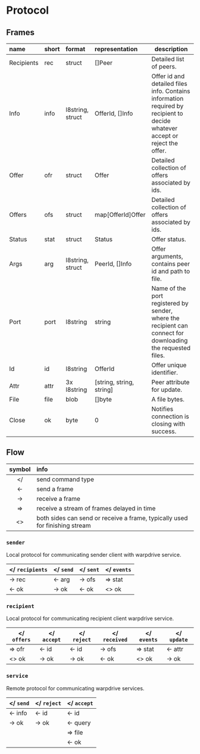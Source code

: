 # Protocol

## Frames

| name       | short | format           | representation           | description                                                                                                                 |
|:-----------|:------|:-----------------|:-------------------------|-----------------------------------------------------------------------------------------------------------------------------|
| Recipients | rec   | struct           | []Peer                   | Detailed list of peers.                                                                                                     |
| Info       | info  | l8string, struct | OfferId, []Info          | Offer id and detailed files info. Contains information required by recipient to decide whatever accept or reject the offer. |
| Offer      | ofr   | struct           | Offer                    | Detailed collection of offers associated by ids.                                                                            |
| Offers     | ofs   | struct           | map[OfferId]Offer        | Detailed collection of offers associated by ids.                                                                            |
| Status     | stat  | struct           | Status                   | Offer status.                                                                                                               |
| Args       | arg   | l8string, struct | PeerId, []Info           | Offer arguments, contains peer id and path to file.                                                                         |
| Port       | port  | l8string         | string                   | Name of the port registered by sender, where the recipient can connect for downloading the requested files.                 |
| Id         | id    | l8string         | OfferId                  | Offer unique identifier.                                                                                                    |
| Attr       | attr  | 3x l8string      | [string, string, string] | Peer attribute for update.                                                                                                  |
| File       | file  | blob             | []byte                   | A file bytes.                                                                                                               |
| Close      | ok    | byte             | 0                        | Notifies connection is closing with success.                                                                                |

## Flow

| symbol | info                                                                        |
|:------:|:----------------------------------------------------------------------------|
|   </   | send command type                                                           |
|   <-   | send a frame                                                                |
|   ->   | receive a frame                                                             |
|   =>   | receive a stream of frames delayed in time                                  |
|   <>   | both sides can send or receive a frame, typically used for finishing stream |

### `sender`

Local protocol for communicating sender client with warpdrive service.

| </ `recipients` | </ `send` | </ `sent` | </ `events` |
|-----------------|-----------|-----------|-------------|
| -> rec          | <- arg    | -> ofs    | => stat     |
| <- ok           | -> ok     | <- ok     | <> ok       |

### `recipient`

Local protocol for communicating recipient client warpdrive service.

| </ `offers` | </ `accept` | </ `reject` | </ `received` | </ `events` | </ `update` |
|-------------|-------------|-------------|---------------|-------------|-------------|
| => ofr      | <- id       | <- id       | -> ofs        | => stat     | <- attr     |
| <> ok       | -> ok       | -> ok       | <- ok         | <> ok       | -> ok       |

### `service`

Remote protocol for communicating warpdrive services.

| </ `send` | </ `reject` | </ `accept` |
|-----------|-------------|-------------|
| <- info   | <- id       | <- id       |
| -> ok     | -> ok       | <- query    |
|           |             | => file     |
|           |             | <- ok       |
